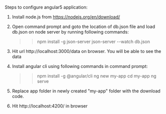 Steps to configure angular5 application:

1. Install node.js from https://nodejs.org/en/download/

2. Open command prompt and goto the location of db.json file and load db.json on node server by running following commands:
    >> npm install -g json-server 
    >> json-server --watch db.json 
    
3. Hit url http://localhost:3000/data on browser. You will be able to see the data

4. Install angular cli using following commands in command prompt:
    >> npm install -g @angular/cli
    >> ng new my-app
    >> cd my-app
    >> ng serve
    
5. Replace app folder in newly created "my-app" folder with the download code.

6. Hit http://localhost:4200/ in browser

    
